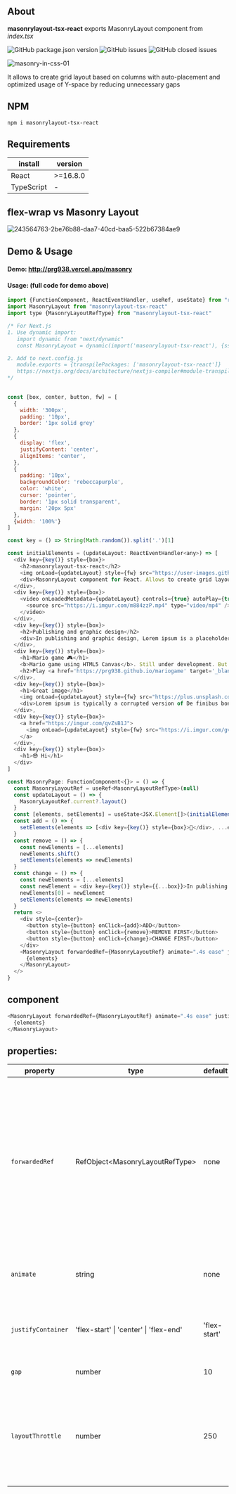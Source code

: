 ## About
**masonrylayout-tsx-react** exports MasonryLayout component from *index.tsx*

![GitHub package.json version](https://img.shields.io/github/package-json/v/prg938/masonrylayout-tsx-react)
![GitHub issues](https://img.shields.io/github/issues/prg938/masonrylayout-tsx-react)
![GitHub closed issues](https://img.shields.io/github/issues-closed-raw/prg938/masonrylayout-tsx-react)

![masonry-in-css-01](https://github.com/prg938/masonrylayout-tsx-react/assets/7237762/47b9d96b-cb31-46c8-a9aa-2b9251394d28)

It allows to create grid layout based on columns with auto-placement and optimized usage of Y-space by reducing unnecessary gaps

## NPM
```npm i masonrylayout-tsx-react```

## Requirements

| install | version |
| --- | --- |
| React | >=16.8.0 |
| TypeScript | - |

## flex-wrap vs Masonry Layout

![243564763-2be76b88-daa7-40cd-baa5-522b67384ae9](https://github.com/prg938/masonrylayout-tsx-react/assets/7237762/fe4dc183-45cf-4fd0-a60f-58f3be590ec0)

## Demo & Usage
#### Demo: http://prg938.vercel.app/masonry
#### Usage: (full code for demo above)
```js
import {FunctionComponent, ReactEventHandler, useRef, useState} from "react"
import MasonryLayout from "masonrylayout-tsx-react"
import type {MasonryLayoutRefType} from "masonrylayout-tsx-react"

/* For Next.js
1. Use dynamic import:
   import dynamic from "next/dynamic"
   const MasonryLayout = dynamic(import('masonrylayout-tsx-react'), {ssr: false})

2. Add to next.config.js
   module.exports = {transpilePackages: ['masonrylayout-tsx-react']}
   https://nextjs.org/docs/architecture/nextjs-compiler#module-transpilation
*/
   

const [box, center, button, fw] = [
  {
    width: '300px',
    padding: '10px',
    border: '1px solid grey'
  },
  {
    display: 'flex',
    justifyContent: 'center',
    alignItems: 'center',
  },
  {
    padding: '10px',
    backgroundColor: 'rebeccapurple',
    color: 'white',
    cursor: 'pointer',
    border: '1px solid transparent',
    margin: '20px 5px'
  },
  {width: '100%'}
]

const key = () => String(Math.random()).split('.')[1]

const initialElements = (updateLayout: ReactEventHandler<any>) => [
  <div key={key()} style={box}>
    <h2>masonrylayout-tsx-react</h2>
    <img onLoad={updateLayout} style={fw} src="https://user-images.githubusercontent.com/7237762/243566394-47b9d96b-cb31-46c8-a9aa-2b9251394d28.jpg" />
    <div>MasonryLayout component for React. Allows to create grid layout based on columns with auto-placement and optimized usage of Y-space by reducing unnecessary gaps</div>
  </div>,
  <div key={key()} style={box}>
    <video onLoadedMetadata={updateLayout} controls={true} autoPlay={true} loop={true} muted style={fw}>
      <source src="https://i.imgur.com/m884zzP.mp4" type="video/mp4" />
    </video>
  </div>,
  <div key={key()} style={box}>
    <h2>Publishing and graphic design</h2>
    <div>In publishing and graphic design, Lorem ipsum is a placeholder text commonly used to demonstrate the visual form of a document or a typeface without relying on meaningful content. Lorem ipsum may be used as a placeholder before final copy is available. It is also used to temporarily replace text in a process called greeking, which allows designers to consider the form of a webpage or publication, without the meaning of the text influencing the design</div>
  </div>,
  <div key={key()} style={box}>
    <h1>Mario game 🎮</h1>
    <b>Mario game using HTML5 Canvas</b>. Still under development. But first 2 levels available!
    <h2>Play <a href='https://prg938.github.io/mariogame' target='_blank'>HERE</a></h2>
  </div>,
  <div key={key()} style={box}>
    <h1>Great image</h1>
    <img onLoad={updateLayout} style={fw} src="https://plus.unsplash.com/premium_photo-1683309568218-bf32f6d904f0?ixlib=rb-4.0.3&ixid=M3wxMjA3fDB8MHxlZGl0b3JpYWwtZmVlZHwyNHx8fGVufDB8fHx8fA%3D%3D&auto=format&fit=crop&w=700&q=60" />
    <div>Lorem ipsum is typically a corrupted version of De finibus bonorum et malorum, a 1st-century BC text by the Roman statesman and philosopher Cicero, with words altered, added, and removed to make it nonsensical and improper Latin. The first two words themselves are a truncation of 'dolorem ipsum' ('pain itself')</div>
  </div>,
  <div key={key()} style={box}>
    <a href="https://imgur.com/gvZsB1J">
      <img onLoad={updateLayout} style={fw} src="https://i.imgur.com/gvZsB1J.png" />
    </a>
  </div>,
  <div key={key()} style={box}>
    <h1>😎 Hi</h1>
  </div>
]

const MasonryPage: FunctionComponent<{}> = () => {
  const MasonryLayoutRef = useRef<MasonryLayoutRefType>(null)
  const updateLayout = () => {
    MasonryLayoutRef.current?.layout()
  }
  const [elements, setElements] = useState<JSX.Element[]>(initialElements(updateLayout))
  const add = () => {
    setElements(elements => [<div key={key()} style={box}>🙂</div>, ...elements])
  }
  const remove = () => {
    const newElements = [...elements]
    newElements.shift()
    setElements(elements => newElements)
  }
  const change = () => {
    const newElements = [...elements]
    const newElement = <div key={key()} style={{...box}}>In publishing and graphic design, Lorem ipsum is a placeholder text</div>
    newElements[0] = newElement
    setElements(elements => newElements)
  }
  return <>
    <div style={center}>
      <button style={button} onClick={add}>ADD</button>
      <button style={button} onClick={remove}>REMOVE FIRST</button>
      <button style={button} onClick={change}>CHANGE FIRST</button>
    </div>
    <MasonryLayout forwardedRef={MasonryLayoutRef} animate=".4s ease" justifyContainer="center" gap={10} layoutThrottle={200}>
      {elements}
    </MasonryLayout>
  </>
}
```
## component
```js
<MasonryLayout forwardedRef={MasonryLayoutRef} animate=".4s ease" justifyContainer="center" gap={10} layoutThrottle={200}>
  {elements}
</MasonryLayout>
```
## properties:

| property | type | default | description |
| --- | --- | --- | --- |
| `forwardedRef` | RefObject\<MasonryLayoutRefType\> | none | Provides **layout()** function. Used to layout elements again when the asset is loaded (image/video). This is needed to prevent overlay of the elements when the asset is loaded and the height of its block is changed) |
| `animate` | string | none | To animate elements using CSS-transition. Example: **.4s ease** |
| `justifyContainer` | 'flex-start' \| 'center' \| 'flex-end' | 'flex-start' | Specifies how to place container (in which all elements are nested) |
| `gap` | number | 10 | To create a gap for the elements |
| `layoutThrottle` | number | 250 | Delay after which the **layout()** function is called to layout elements again (when browser's window is resized) | 
